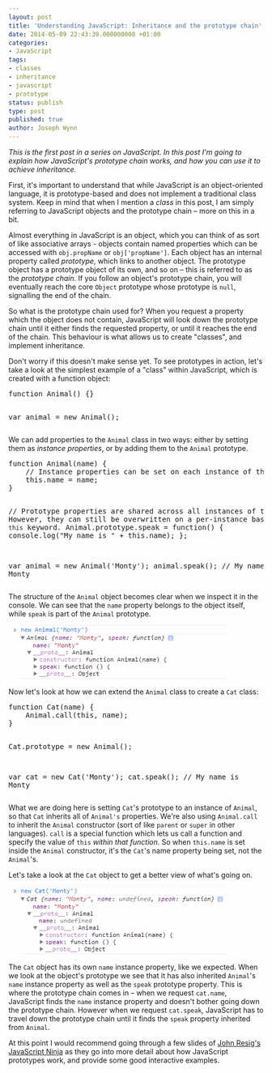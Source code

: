 ```yaml
---
layout: post
title: 'Understanding JavaScript: Inheritance and the prototype chain'
date: 2014-05-09 22:43:39.000000000 +01:00
categories:
- JavaScript
tags:
- classes
- inheritance
- javascript
- prototype
status: publish
type: post
published: true
author: Joseph Wynn
---
```

<p><em>This is the first post in a series on JavaScript. In this post I'm going to explain how JavaScript's prototype chain works, and how you can use it to achieve inheritance.</em></p>
<p>First, it's important to understand that while JavaScript is an object-oriented language, it is prototype-based and does not implement a traditional class system. Keep in mind that when I mention a <em>class</em> in this post, I am simply referring to JavaScript objects and the prototype chain – more on this in a bit.</p>
<p>Almost everything in JavaScript is an object, which you can think of as sort of like associative arrays - objects contain named properties which can be accessed with <code>obj.propName</code> or <code>obj['propName']</code>. Each object has an internal property called <em>prototype</em>, which links to another object. The prototype object has a prototype object of its own, and so on – this is referred to as the <em>prototype chain</em>. If you follow an object's prototype chain, you will eventually reach the core <code>Object</code> prototype whose prototype is <code>null</code>, signalling the end of the chain.</p>
<p>So what is the prototype chain used for? When you request a property which the object does not contain, JavaScript will look down the prototype chain until it either finds the requested property, or until it reaches the end of the chain. This behaviour is what allows us to create "classes", and implement inheritance.<!--more--></p>
<p>Don't worry if this doesn't make sense yet. To see prototypes in action, let's take a look at the simplest example of a "class" within JavaScript, which is created with a function object:</p>
<pre class="highlight javascript">function Animal() {}

var animal = new Animal();</pre>
<p>We can add properties to the <code>Animal</code> class in two ways: either by setting them as <em>instance properties</em>, or by adding them to the <code>Animal</code> prototype.</p>
<pre class="highlight javascript">function Animal(name) {
    // Instance properties can be set on each instance of the class
    this.name = name;
}

// Prototype properties are shared across all instances of the class. However, they can still be overwritten on a per-instance basis with the `this` keyword.
Animal.prototype.speak = function() {
    console.log("My name is " + this.name);
};

var animal = new Animal('Monty');
animal.speak(); // My name is Monty</pre>
<p>The structure of the <code>Animal</code> object becomes clear when we inspect it in the console. We can see that the <code>name</code> property belongs to the object itself, while <code>speak</code> is part of the <code>Animal</code> prototype.</p>
<p><img class="aligncenter size-full wp-image-845" src="assets/Animal.png" alt="Animal Prototype" width="430" height="106" /></p>
<p>Now let's look at how we can extend the <code>Animal</code> class to create a <code>Cat</code> class:</p>
<pre class="highlight javascript">function Cat(name) {
    Animal.call(this, name);
}

Cat.prototype = new Animal();

var cat = new Cat('Monty');
cat.speak(); // My name is Monty</pre>
<p>What we are doing here is setting <code>Cat</code>'s prototype to an instance of <code>Animal</code>, so that <code>Cat</code> inherits all of <code>Animal's</code> properties. We're also using <code>Animal.call</code> to inherit the <code>Animal</code> constructor (sort of like <code>parent</code> or <code>super</code> in other languages). <code>call</code> is a special function which lets us call a function and specify the value of <code>this</code> <em>within that function</em>. So when <code>this.name</code> is set inside the <code>Animal</code> constructor, it's the <code>Cat</code>'s name property being set, not the <code>Animal</code>'s.</p>
<p>Let's take a look at the <code>Cat</code> object to get a better view of what's going on.</p>
<p><img class="aligncenter size-full wp-image-846" src="assets/Cat.png" alt="Cat" width="430" height="134" /></p>
<p>The <code>Cat</code> object has its own <code>name</code> instance property, like we expected. When we look at the object's prototype we see that it has also inherited <code>Animal</code>'s <code>name</code> instance property as well as the <code>speak</code> prototype property. This is where the prototype chain comes in – when we request <code>cat.name</code>, JavaScript finds the <code>name</code> instance property and doesn't bother going down the prototype chain. However when we request <code>cat.speak</code>, JavaScript has to travel down the prototype chain until it finds the <code>speak</code> property inherited from <code>Animal</code>.</p>
<p>At this point I would recommend going through a few slides of <a href="http://ejohn.org/apps/learn/#64">John Resig's JavaScript Ninja</a> as they go into more detail about how JavaScript prototypes work, and provide some good interactive examples.</p>
